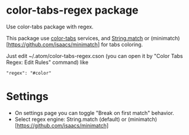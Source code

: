 # color-tabs-regex package

Use color-tabs package with regex.

This package use [color-tabs](https://github.com/paulpflug/color-tabs) services, and [String.match](https://developer.mozilla.org/en-US/docs/Web/JavaScript/Reference/Global_Objects/String/match) or (minimatch)[https://github.com/isaacs/minimatch] for tabs coloring.

Just edit ~/.atom/color-tabs-regex.cson (you can open it by "Color Tabs Regex: Edit Rules" command) like

`
"regex": "#color"
`

# Settings

* On settings page you can toggle "Break on first match" behavior.
* Select regex engine: String.match (default) or (minimatch)[https://github.com/isaacs/minimatch]
